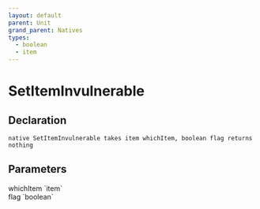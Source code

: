 ```yaml
---
layout: default
parent: Unit
grand_parent: Natives
types:
  - boolean
  - item
---
```


# SetItemInvulnerable

## Declaration

```
native SetItemInvulnerable takes item whichItem, boolean flag returns nothing
```

## Parameters
<dl>
  <dt>whichItem `item`</dt>
  <dd></dd>

  <dt>flag `boolean`</dt>
  <dd></dd>
</dl>